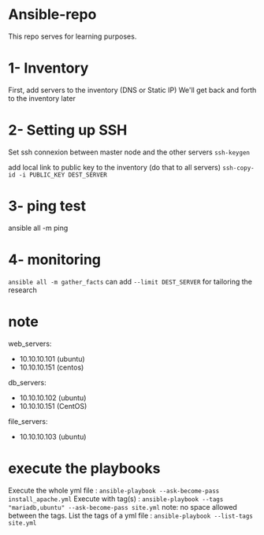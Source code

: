 # Ansible-repo
This repo serves for learning purposes.

# 1- Inventory
First, add servers to the inventory (DNS or Static IP)
We'll get back and forth to the inventory later

# 2- Setting up SSH
Set ssh connexion between master node and the other servers
`ssh-keygen`

add local link to public key to the inventory (do that to all servers)
`ssh-copy-id -i PUBLIC_KEY DEST_SERVER` 

# 3- ping test
ansible all -m ping

# 4- monitoring
`ansible all -m gather_facts`
can add `--limit DEST_SERVER` for tailoring the research

# note
web_servers:
- 10.10.10.101 (ubuntu)
- 10.10.10.151 (centos)

db_servers:
- 10.10.10.102 (ubuntu)
- 10.10.10.151 (CentOS)

file_servers:
- 10.10.10.103 (ubuntu)

# execute the playbooks
Execute the whole yml file : `ansible-playbook --ask-become-pass install_apache.yml`
Execute with tag(s) : `ansible-playbook --tags "mariadb,ubuntu" --ask-become-pass site.yml` note: no space allowed between the tags.
List the tags of a yml file : `ansible-playbook --list-tags site.yml`


